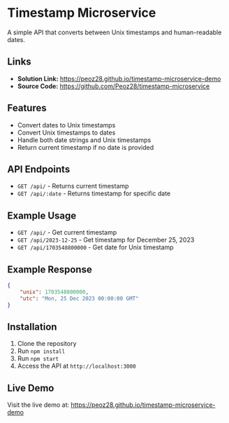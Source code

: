# Timestamp Microservice

A simple API that converts between Unix timestamps and human-readable dates.

## Links

- **Solution Link:** https://peoz28.github.io/timestamp-microservice-demo
- **Source Code:** https://github.com/Peoz28/timestamp-microservice

## Features

- Convert dates to Unix timestamps
- Convert Unix timestamps to dates
- Handle both date strings and Unix timestamps
- Return current timestamp if no date is provided

## API Endpoints

- `GET /api/` - Returns current timestamp
- `GET /api/:date` - Returns timestamp for specific date

## Example Usage

- `GET /api/` - Get current timestamp
- `GET /api/2023-12-25` - Get timestamp for December 25, 2023
- `GET /api/1703548800000` - Get date for Unix timestamp

## Example Response

```json
{
    "unix": 1703548800000,
    "utc": "Mon, 25 Dec 2023 00:00:00 GMT"
}
```

## Installation

1. Clone the repository
2. Run `npm install`
3. Run `npm start`
4. Access the API at `http://localhost:3000`

## Live Demo

Visit the live demo at: https://peoz28.github.io/timestamp-microservice-demo 